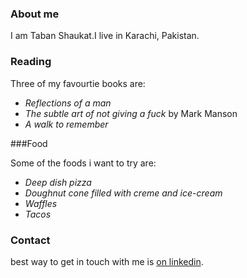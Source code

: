 ### About me
I am Taban Shaukat.I live in Karachi, Pakistan.

### Reading

Three of my favourtie books are:
- *Reflections of a man*
- *The subtle art of not giving a fuck* by Mark Manson
- *A walk to remember*

###Food

Some of the foods i want to try are:

- *Deep dish pizza*
- *Doughnut cone filled with creme and ice-cream*
- *Waffles*
- *Tacos*

### Contact

best way to get in touch with me is [on linkedin](https://www.linkedin.com/in/tabanshaukat/).

